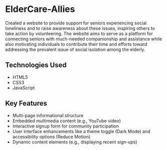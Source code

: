 # ElderCare-Allies
Created a website to provide support for seniors experiencing social loneliness and to raise awareness about these issues, inspiring others to take action by volunteering. The website aims to serve as a platform for connecting seniors with much-needed companionship and assistance while also motivating individuals to contribute their time and efforts toward addressing the prevalent issue of social isolation among the elderly.


## Technologies Used
* HTML5
* CSS3
* JavaScript


## Key Features
* Multi-page informational structure
* Embedded multimedia content (e.g., YouTube video)
* Interactive signup form for community participation
* User interface enhancements like a theme toggle (Dark Mode) and accessibility options (Reduce Motion)
* Dynamic content elements (e.g., displaying recent sign-ups)
